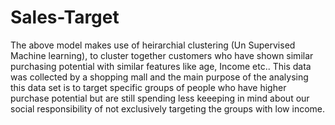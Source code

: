 # Sales-Target
The above model makes use of heirarchial clustering (Un Supervised Machine learning), to cluster together customers who have shown similar purchasing 
potential with similar features like age, Income etc.. This data was collected by a shopping mall and the main purpose of the analysing this data set is 
to target specific groups of people who have higher purchase potential but are still spending less keeeping in mind about our social responsibility of not 
exclusively targeting the groups with low income.
